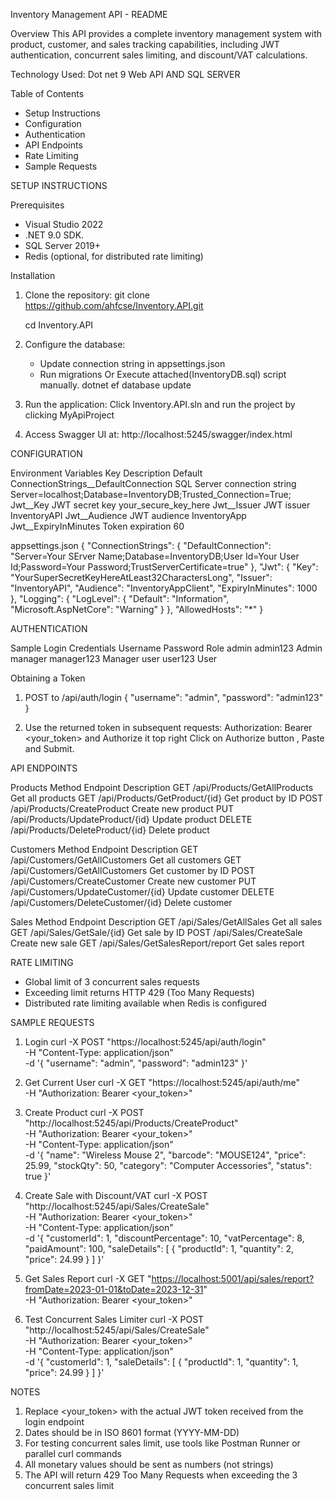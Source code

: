 Inventory Management API - README

Overview
This API provides a complete inventory management system with product, customer, and sales tracking capabilities, including JWT authentication, concurrent sales limiting, and discount/VAT calculations.

Technology Used: Dot net 9 Web API AND SQL SERVER

Table of Contents
- Setup Instructions
- Configuration
- Authentication
- API Endpoints
- Rate Limiting
- Sample Requests

SETUP INSTRUCTIONS

Prerequisites
- Visual Studio 2022
- .NET 9.0 SDK.
- SQL Server 2019+
- Redis (optional, for distributed rate limiting)

Installation
1. Clone the repository:
   git clone https://github.com/ahfcse/Inventory.API.git
   
   cd Inventory.API

3. Configure the database:
   - Update connection string in appsettings.json
   - Run migrations Or Execute attached(InventoryDB.sql) script manually.
     dotnet ef database update

4. Run the application:
   Click Inventory.API.sln and run the project by clicking MyApiProject

5. Access Swagger UI at:
  http://localhost:5245/swagger/index.html

CONFIGURATION

Environment Variables
Key                            Description                             Default
ConnectionStrings__DefaultConnection SQL Server connection string       Server=localhost;Database=InventoryDB;Trusted_Connection=True;
Jwt__Key                       JWT secret key                          your_secure_key_here
Jwt__Issuer                    JWT issuer                              InventoryAPI
Jwt__Audience                  JWT audience                            InventoryApp
Jwt__ExpiryInMinutes           Token expiration                        60

appsettings.json
{
  "ConnectionStrings": {
    "DefaultConnection": "Server=Your SErver Name;Database=InventoryDB;User Id=Your User Id;Password=Your Password;TrustServerCertificate=true"
  },
  "Jwt": {
    "Key": "YourSuperSecretKeyHereAtLeast32CharactersLong",
    "Issuer": "InventoryAPI",
    "Audience": "InventoryAppClient",
    "ExpiryInMinutes": 1000
  },
  "Logging": {
    "LogLevel": {
      "Default": "Information",
      "Microsoft.AspNetCore": "Warning"
    }
  },
  "AllowedHosts": "*"
}


AUTHENTICATION

Sample Login Credentials
Username    Password      Role
admin       admin123      Admin
manager     manager123    Manager
user        user123       User

Obtaining a Token
1. POST to /api/auth/login
   {
     "username": "admin",
     "password": "admin123"
   }

2. Use the returned token in subsequent requests:
   Authorization: Bearer <your_token> and Authorize it top right Click on Authorize button , Paste and Submit.

API ENDPOINTS

Products
Method  Endpoint                Description
GET     /api/Products/GetAllProducts          Get all products
GET     /api/Products/GetProduct/{id}      Get product by ID
POST    /api/Products/CreateProduct         Create new product
PUT     /api/Products/UpdateProduct/{id}      Update product
DELETE  /api/Products/DeleteProduct/{id}      Delete product

Customers
Method  Endpoint                Description
GET     /api/Customers/GetAllCustomers          Get all customers
GET     /api/Customers/GetAllCustomers     Get customer by ID
POST    /api/Customers/CreateCustomer          Create new customer
PUT     /api/Customers/UpdateCustomer/{id}     Update customer
DELETE  /api/Customers/DeleteCustomer/{id}     Delete customer

Sales
Method  Endpoint                Description
GET     /api/Sales/GetAllSales              Get all sales
GET     /api/Sales/GetSale/{id}         Get sale by ID
POST    /api/Sales/CreateSale              Create new sale
GET     /api/Sales/GetSalesReport/report       Get sales report

RATE LIMITING
- Global limit of 3 concurrent sales requests
- Exceeding limit returns HTTP 429 (Too Many Requests)
- Distributed rate limiting available when Redis is configured

SAMPLE REQUESTS

1. Login
curl -X POST "https://localhost:5245/api/auth/login" \
  -H "Content-Type: application/json" \
  -d '{
    "username": "admin",
    "password": "admin123"
  }'

2. Get Current User
curl -X GET "https://localhost:5245/api/auth/me" \
  -H "Authorization: Bearer <your_token>"

3. Create Product
curl -X POST "http://localhost:5245/api/Products/CreateProduct" \
  -H "Authorization: Bearer <your_token>" \
  -H "Content-Type: application/json" \
  -d '{
    "name": "Wireless Mouse 2",
    "barcode": "MOUSE124",
    "price": 25.99,
    "stockQty": 50,
    "category": "Computer Accessories",
    "status": true
  }'

4. Create Sale with Discount/VAT
curl -X POST "http://localhost:5245/api/Sales/CreateSale" \
  -H "Authorization: Bearer <your_token>" \
  -H "Content-Type: application/json" \
  -d '{
    "customerId": 1,
    "discountPercentage": 10,
    "vatPercentage": 8,
    "paidAmount": 100,
    "saleDetails": [
      {
        "productId": 1,
        "quantity": 2,
        "price": 24.99
      }
    ]
  }'

5. Get Sales Report
curl -X GET "[https://localhost:5001/api/sales/report?fromDate=2023-01-01&toDate=2023-12-31](http://localhost:5245/api/Sales/GetSalesReport/report?fromDate=2025-07-12&toDate=2025-07-15')" \
  -H "Authorization: Bearer <your_token>"

6. Test Concurrent Sales Limiter
curl -X POST "http://localhost:5245/api/Sales/CreateSale" \
  -H "Authorization: Bearer <your_token>" \
  -H "Content-Type: application/json" \
  -d '{
    "customerId": 1,
    "saleDetails": [
      {
        "productId": 1,
        "quantity": 1,
        "price": 24.99
      }
    ]
  }'

NOTES
1. Replace <your_token> with the actual JWT token received from the login endpoint
2. Dates should be in ISO 8601 format (YYYY-MM-DD)
3. For testing concurrent sales limit, use tools like Postman Runner or parallel curl commands
4. All monetary values should be sent as numbers (not strings)
5. The API will return 429 Too Many Requests when exceeding the 3 concurrent sales limit
